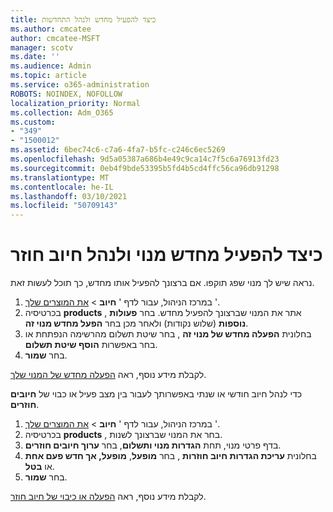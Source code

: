 ```yaml
---
title: כיצד להפעיל מחדש ולנהל התחדשות
ms.author: cmcatee
author: cmcatee-MSFT
manager: scotv
ms.date: ''
ms.audience: Admin
ms.topic: article
ms.service: o365-administration
ROBOTS: NOINDEX, NOFOLLOW
localization_priority: Normal
ms.collection: Adm_O365
ms.custom:
- "349"
- "1500012"
ms.assetid: 6bec74c6-c7a6-4fa7-b5fc-c246c6ec5269
ms.openlocfilehash: 9d5a05387a686b4e49c9ca14c7f5c6a76913fd23
ms.sourcegitcommit: 0eb4f9bde53395b5fd4b5cd4ffc56ca96db91298
ms.translationtype: MT
ms.contentlocale: he-IL
ms.lasthandoff: 03/10/2021
ms.locfileid: "50709143"
---
```

# <a name="how-to-reactivate-a-subscription-and-manage-recurring-billing"></a>כיצד להפעיל מחדש מנוי ולנהל חיוב חוזר

נראה שיש לך מנוי שפג תוקפו. אם ברצונך להפעיל אותו מחדש, כך תוכל לעשות זאת.
  
1. במרכז הניהול, עבור לדף ' **חיוב**  >  [את המוצרים שלך](https://go.microsoft.com/fwlink/p/?linkid=842054) '.
2. בכרטיסיה **products** , אתר את המנוי שברצונך להפעיל מחדש. בחר **פעולות נוספות** (שלוש נקודות) ולאחר מכן בחר **הפעל מחדש מנוי זה**.
3. בחלונית **הפעלה מחדש של מנוי זה** , בחר שיטת תשלום מהרשימה הנפתחת או בחר באפשרות **הוסף שיטת תשלום**.
4. בחר **שמור**.

לקבלת מידע נוסף, ראה [הפעלה מחדש של המנוי שלך](https://docs.microsoft.com/microsoft-365/commerce/subscriptions/reactivate-your-subscription).

כדי לנהל חיוב חודשי או שנתי באפשרותך לעבור בין מצב פעיל או כבוי של **חיובים חוזרים**.
  
1. במרכז הניהול, עבור לדף ' **חיוב**  >  [את המוצרים שלך](https://go.microsoft.com/fwlink/p/?linkid=842054) '.
2. בכרטיסיה **products** , בחר את המנוי שברצונך לשנות.
3. בדף פרטי מנוי, תחת **הגדרות מנוי ותשלום**, בחר **ערוך חיובים חוזרים**.
4. בחלונית **עריכת הגדרות חיוב חוזרות** , בחר **מופעל**, **מופעל, אך חדש פעם אחת** או **בטל**.
5. בחר **שמור**.

לקבלת מידע נוסף, ראה [הפעלה או כיבוי של חיוב חוזר](https://docs.microsoft.com/microsoft-365/commerce/subscriptions/renew-your-subscription#turn-recurring-billing-off-or-on).